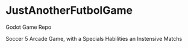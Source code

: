 # JustAnotherFutbolGame
Godot Game Repo

Soccer 5 Arcade Game, with a Specials Habilities an Instensive Matchs 